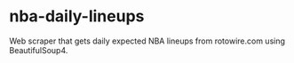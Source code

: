 # nba-daily-lineups
Web scraper that gets daily expected NBA lineups from rotowire.com using BeautifulSoup4.
